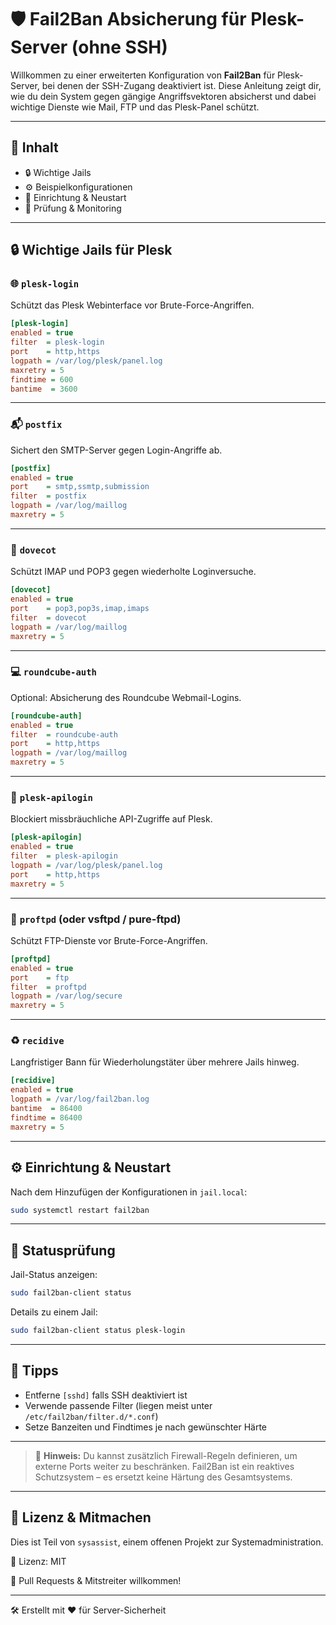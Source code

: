 # 🛡️ Fail2Ban Absicherung für Plesk-Server (ohne SSH)

Willkommen zu einer erweiterten Konfiguration von **Fail2Ban** für Plesk-Server, bei denen der SSH-Zugang deaktiviert ist. Diese Anleitung zeigt dir, wie du dein System gegen gängige Angriffsvektoren absicherst und dabei wichtige Dienste wie Mail, FTP und das Plesk-Panel schützt.

---

## 📂 Inhalt

* 🔒 Wichtige Jails
* ⚙️ Beispielkonfigurationen
* 🚀 Einrichtung & Neustart
* 🧪 Prüfung & Monitoring

---

## 🔒 Wichtige Jails für Plesk

### 🌐 `plesk-login`

Schützt das Plesk Webinterface vor Brute-Force-Angriffen.

```ini
[plesk-login]
enabled = true
filter  = plesk-login
port    = http,https
logpath = /var/log/plesk/panel.log
maxretry = 5
findtime = 600
bantime  = 3600
```

---

### 📬 `postfix`

Sichert den SMTP-Server gegen Login-Angriffe ab.

```ini
[postfix]
enabled = true
port    = smtp,ssmtp,submission
filter  = postfix
logpath = /var/log/maillog
maxretry = 5
```

---

### 📨 `dovecot`

Schützt IMAP und POP3 gegen wiederholte Loginversuche.

```ini
[dovecot]
enabled = true
port    = pop3,pop3s,imap,imaps
filter  = dovecot
logpath = /var/log/maillog
maxretry = 5
```

---

### 💻 `roundcube-auth`

Optional: Absicherung des Roundcube Webmail-Logins.

```ini
[roundcube-auth]
enabled = true
filter  = roundcube-auth
port    = http,https
logpath = /var/log/maillog
maxretry = 5
```

---

### 🔐 `plesk-apilogin`

Blockiert missbräuchliche API-Zugriffe auf Plesk.

```ini
[plesk-apilogin]
enabled = true
filter  = plesk-apilogin
logpath = /var/log/plesk/panel.log
port    = http,https
maxretry = 5
```

---

### 📁 `proftpd` (oder vsftpd / pure-ftpd)

Schützt FTP-Dienste vor Brute-Force-Angriffen.

```ini
[proftpd]
enabled = true
port    = ftp
filter  = proftpd
logpath = /var/log/secure
maxretry = 5
```

---

### ♻️ `recidive`

Langfristiger Bann für Wiederholungstäter über mehrere Jails hinweg.

```ini
[recidive]
enabled = true
logpath = /var/log/fail2ban.log
bantime  = 86400
findtime = 86400
maxretry = 5
```

---

## ⚙️ Einrichtung & Neustart

Nach dem Hinzufügen der Konfigurationen in `jail.local`:

```bash
sudo systemctl restart fail2ban
```

---

## 🧪 Statusprüfung

Jail-Status anzeigen:

```bash
sudo fail2ban-client status
```

Details zu einem Jail:

```bash
sudo fail2ban-client status plesk-login
```

---

## 🧰 Tipps

* Entferne `[sshd]` falls SSH deaktiviert ist
* Verwende passende Filter (liegen meist unter `/etc/fail2ban/filter.d/*.conf`)
* Setze Banzeiten und Findtimes je nach gewünschter Härte

---

> 🚨 **Hinweis:** Du kannst zusätzlich Firewall-Regeln definieren, um externe Ports weiter zu beschränken. Fail2Ban ist ein reaktives Schutzsystem – es ersetzt keine Härtung des Gesamtsystems.

---

## 🧠 Lizenz & Mitmachen

Dies ist Teil von `sysassist`, einem offenen Projekt zur Systemadministration.

📝 Lizenz: MIT

👥 Pull Requests & Mitstreiter willkommen!

---

🛠️ Erstellt mit ❤️ für Server-Sicherheit
